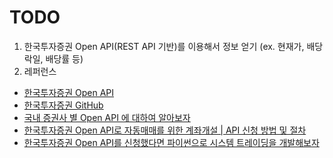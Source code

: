 # TODO
1. 한국투자증권 Open API(REST API 기반)를 이용해서 정보 얻기 (ex. 현재가, 배당락일, 배당률 등)
2. 레퍼런스
- [한국투자증권 Open API](https://apiportal.koreainvestment.com/apiservice/apiservice-domestic-stock-quotations2#L_07802512-4f49-4486-91b4-1050b6f5dc9d)
- [한국투자증권 GitHub](https://github.com/koreainvestment/open-trading-api/blob/main/stocks_info/kis_kospi_code_mst.py)
- [국내 증권사 별 Open API 에 대하여 알아보자](https://mg.jnomy.com/whatis-diff-stock-open-api#__Open_API)
- [한국투자증권 Open API로 자동매매를 위한 계좌개설 | API 신청 방법 및 절차](https://mg.jnomy.com/kis-openapi-howto#google_vignette)
- [한국투자증권 Open API를 신청했다면 파이썬으로 시스템 트레이딩을 개발해보자](https://mg.jnomy.com/kis-openapi-example)
